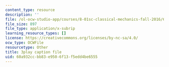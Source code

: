```yaml
---
content_type: resource
description: ''
file: /ol-ocw-studio-app/courses/8-01sc-classical-mechanics-fall-2016/60a932ccbb83e9506f13f5edd4be6555_bHocXJ4rv5g.srt
file_size: 897
file_type: application/x-subrip
learning_resource_types: []
license: https://creativecommons.org/licenses/by-nc-sa/4.0/
ocw_type: OCWFile
resourcetype: Other
title: 3play caption file
uid: 60a932cc-bb83-e950-6f13-f5edd4be6555
---
```

